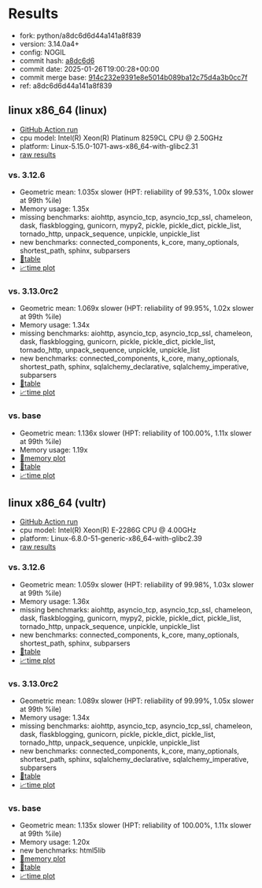 # Results

- fork: python/a8dc6d6d44a141a8f839
- version: 3.14.0a4+
- config: NOGIL
- commit hash: [a8dc6d6](https://github.com/python/cpython/commit/a8dc6d6)
- commit date: 2025-01-26T19:00:28+00:00
- commit merge base: [914c232e9391e8e5014b089ba12c75d4a3b0cc7f](https://github.com/python/cpython/commit/914c232e9391e8e5014b089ba12c75d4a3b0cc7f)
- ref: a8dc6d6d44a141a8f839

## linux x86_64 (linux)

- [GitHub Action run](https://github.com/facebookexperimental/free-threading-benchmarking/actions/runs/12979733746)
- cpu model: Intel(R) Xeon(R) Platinum 8259CL CPU @ 2.50GHz
- platform: Linux-5.15.0-1071-aws-x86_64-with-glibc2.31
- [raw results](bm-20250126-linux-x86_64-python-a8dc6d6d44a141a8f839-3.14.0a4%2B-a8dc6d6.json)

### vs. 3.12.6

- Geometric mean: 1.035x slower (HPT: reliability of 99.53%, 1.00x slower at 99th %ile)
- Memory usage: 1.35x
- missing benchmarks: aiohttp, asyncio_tcp, asyncio_tcp_ssl, chameleon, dask, flaskblogging, gunicorn, mypy2, pickle, pickle_dict, pickle_list, tornado_http, unpack_sequence, unpickle, unpickle_list
- new benchmarks: connected_components, k_core, many_optionals, shortest_path, sphinx, subparsers
- [📄table](bm-20250126-linux-x86_64-python-a8dc6d6d44a141a8f839-3.14.0a4%2B-a8dc6d6-vs-3.12.6.md)
- [📈time plot](bm-20250126-linux-x86_64-python-a8dc6d6d44a141a8f839-3.14.0a4%2B-a8dc6d6-vs-3.12.6.svg)

### vs. 3.13.0rc2

- Geometric mean: 1.069x slower (HPT: reliability of 99.95%, 1.02x slower at 99th %ile)
- Memory usage: 1.34x
- missing benchmarks: aiohttp, asyncio_tcp, asyncio_tcp_ssl, chameleon, dask, flaskblogging, gunicorn, pickle, pickle_dict, pickle_list, tornado_http, unpack_sequence, unpickle, unpickle_list
- new benchmarks: connected_components, k_core, many_optionals, shortest_path, sphinx, sqlalchemy_declarative, sqlalchemy_imperative, subparsers
- [📄table](bm-20250126-linux-x86_64-python-a8dc6d6d44a141a8f839-3.14.0a4%2B-a8dc6d6-vs-3.13.0rc2.md)
- [📈time plot](bm-20250126-linux-x86_64-python-a8dc6d6d44a141a8f839-3.14.0a4%2B-a8dc6d6-vs-3.13.0rc2.svg)

### vs. base

- Geometric mean: 1.136x slower (HPT: reliability of 100.00%, 1.11x slower at 99th %ile)
- Memory usage: 1.19x
- [🧠memory plot](bm-20250126-linux-x86_64-python-a8dc6d6d44a141a8f839-3.14.0a4%2B-a8dc6d6-vs-base-mem.svg)
- [📄table](bm-20250126-linux-x86_64-python-a8dc6d6d44a141a8f839-3.14.0a4%2B-a8dc6d6-vs-base.md)
- [📈time plot](bm-20250126-linux-x86_64-python-a8dc6d6d44a141a8f839-3.14.0a4%2B-a8dc6d6-vs-base.svg)

## linux x86_64 (vultr)

- [GitHub Action run](https://github.com/facebookexperimental/free-threading-benchmarking/actions/runs/12979733746)
- cpu model: Intel(R) Xeon(R) E-2286G CPU @ 4.00GHz
- platform: Linux-6.8.0-51-generic-x86_64-with-glibc2.39
- [raw results](bm-20250126-vultr-x86_64-python-a8dc6d6d44a141a8f839-3.14.0a4%2B-a8dc6d6.json)

### vs. 3.12.6

- Geometric mean: 1.059x slower (HPT: reliability of 99.98%, 1.03x slower at 99th %ile)
- Memory usage: 1.36x
- missing benchmarks: aiohttp, asyncio_tcp, asyncio_tcp_ssl, chameleon, dask, flaskblogging, gunicorn, mypy2, pickle, pickle_dict, pickle_list, tornado_http, unpack_sequence, unpickle, unpickle_list
- new benchmarks: connected_components, k_core, many_optionals, shortest_path, sphinx, subparsers
- [📄table](bm-20250126-vultr-x86_64-python-a8dc6d6d44a141a8f839-3.14.0a4%2B-a8dc6d6-vs-3.12.6.md)
- [📈time plot](bm-20250126-vultr-x86_64-python-a8dc6d6d44a141a8f839-3.14.0a4%2B-a8dc6d6-vs-3.12.6.svg)

### vs. 3.13.0rc2

- Geometric mean: 1.089x slower (HPT: reliability of 99.99%, 1.05x slower at 99th %ile)
- Memory usage: 1.34x
- missing benchmarks: aiohttp, asyncio_tcp, asyncio_tcp_ssl, chameleon, dask, flaskblogging, gunicorn, pickle, pickle_dict, pickle_list, tornado_http, unpack_sequence, unpickle, unpickle_list
- new benchmarks: connected_components, k_core, many_optionals, shortest_path, sphinx, sqlalchemy_declarative, sqlalchemy_imperative, subparsers
- [📄table](bm-20250126-vultr-x86_64-python-a8dc6d6d44a141a8f839-3.14.0a4%2B-a8dc6d6-vs-3.13.0rc2.md)
- [📈time plot](bm-20250126-vultr-x86_64-python-a8dc6d6d44a141a8f839-3.14.0a4%2B-a8dc6d6-vs-3.13.0rc2.svg)

### vs. base

- Geometric mean: 1.135x slower (HPT: reliability of 100.00%, 1.11x slower at 99th %ile)
- Memory usage: 1.20x
- new benchmarks: html5lib
- [🧠memory plot](bm-20250126-vultr-x86_64-python-a8dc6d6d44a141a8f839-3.14.0a4%2B-a8dc6d6-vs-base-mem.svg)
- [📄table](bm-20250126-vultr-x86_64-python-a8dc6d6d44a141a8f839-3.14.0a4%2B-a8dc6d6-vs-base.md)
- [📈time plot](bm-20250126-vultr-x86_64-python-a8dc6d6d44a141a8f839-3.14.0a4%2B-a8dc6d6-vs-base.svg)

